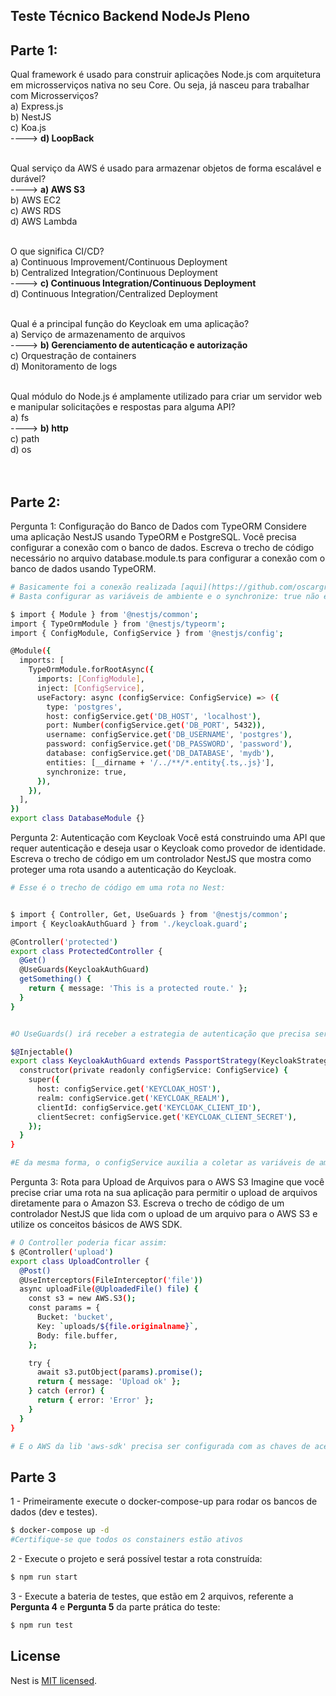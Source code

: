 ## Teste Técnico Backend NodeJs Pleno


## Parte 1:

Qual framework é usado para construir aplicações Node.js com arquitetura em microsserviços nativa no seu Core. Ou seja, já nasceu para trabalhar com Microsserviços?<br/>
        a) Express.js <br/>
        b) NestJS <br/>
        c) Koa.js <br/>
---->   **d) LoopBack** <br/>
<br/>

Qual serviço da AWS é usado para armazenar objetos de forma escalável e durável? <br/>
---->   **a) AWS S3** <br/>
        b) AWS EC2 <br/>
        c) AWS RDS <br/>
        d) AWS Lambda <br/>
<br/>

O que significa CI/CD?<br/>
        a) Continuous Improvement/Continuous Deployment <br/>
        b) Centralized Integration/Continuous Deployment <br/>
---->   **c) Continuous Integration/Continuous Deployment** <br/>
        d) Continuous Integration/Centralized Deployment <br/>
<br/>

Qual é a principal função do Keycloak em uma aplicação? <br/>
        a) Serviço de armazenamento de arquivos <br/> 
---->   **b) Gerenciamento de autenticação e autorização** <br/>
        c) Orquestração de containers <br/>
        d) Monitoramento de logs <br/>
<br/>

Qual módulo do Node.js é amplamente utilizado para criar um servidor web e manipular solicitações e respostas para alguma API? <br/>
        a) fs <br/>
---->  **b) http** <br/>
        c) path <br/>
        d) os <br/>
<br/><br/>

## Parte 2:

Pergunta 1: Configuração do Banco de Dados com TypeORM
Considere uma aplicação NestJS usando TypeORM e PostgreSQL. Você precisa configurar a conexão com
o banco de dados. Escreva o trecho de código necessário no arquivo database.module.ts para configurar
a conexão com o banco de dados usando TypeORM.



```bash
# Basicamente foi a conexão realizada [aqui](https://github.com/oscargross/Nest-technical-test/blob/main/src/app.module.ts) 
# Basta configurar as variáveis de ambiente e o synchronize: true não é indicado para produção pois o TypeORM tempermissão para criar automaticamente a estrutura no banco com base nas entidades e é delicado ao se usar em produção.

$ import { Module } from '@nestjs/common';
import { TypeOrmModule } from '@nestjs/typeorm';
import { ConfigModule, ConfigService } from '@nestjs/config';

@Module({
  imports: [
    TypeOrmModule.forRootAsync({
      imports: [ConfigModule],
      inject: [ConfigService],
      useFactory: async (configService: ConfigService) => ({
        type: 'postgres',
        host: configService.get('DB_HOST', 'localhost'),
        port: Number(configService.get('DB_PORT', 5432)),
        username: configService.get('DB_USERNAME', 'postgres'),
        password: configService.get('DB_PASSWORD', 'password'),
        database: configService.get('DB_DATABASE', 'mydb'),
        entities: [__dirname + '/../**/*.entity{.ts,.js}'],
        synchronize: true,
      }),
    }),
  ],
})
export class DatabaseModule {}
```


Pergunta 2: Autenticação com Keycloak
Você está construindo uma API que requer autenticação e deseja usar o Keycloak como provedor de
identidade. Escreva o trecho de código em um controlador NestJS que mostra como proteger uma rota
usando a autenticação do Keycloak.

```bash
# Esse é o trecho de código em uma rota no Nest:


$ import { Controller, Get, UseGuards } from '@nestjs/common';
import { KeycloakAuthGuard } from './keycloak.guard';

@Controller('protected')
export class ProtectedController {
  @Get()
  @UseGuards(KeycloakAuthGuard)
  getSomething() {
    return { message: 'This is a protected route.' };
  }
}


#O UseGuards() irá receber a estrategia de autenticação que precisa ser montada dessa forma:

$@Injectable()
export class KeycloakAuthGuard extends PassportStrategy(KeycloakStrategy, 'keycloak') {
  constructor(private readonly configService: ConfigService) {
    super({
      host: configService.get('KEYCLOAK_HOST'),
      realm: configService.get('KEYCLOAK_REALM'),
      clientId: configService.get('KEYCLOAK_CLIENT_ID'),
      clientSecret: configService.get('KEYCLOAK_CLIENT_SECRET'),
    });
  }
}

#E da mesma forma, o configService auxilia a coletar as variáveis de ambiente
```

Pergunta 3: Rota para Upload de Arquivos para o AWS S3
Imagine que você precise criar uma rota na sua aplicação para permitir o upload de arquivos
diretamente para o Amazon S3. Escreva o trecho de código de um controlador NestJS que lida com o
upload de um arquivo para o AWS S3 e utilize os conceitos básicos de AWS SDK.

```bash
# O Controller poderia ficar assim:
$ @Controller('upload')
export class UploadController {
  @Post()
  @UseInterceptors(FileInterceptor('file'))
  async uploadFile(@UploadedFile() file) {
    const s3 = new AWS.S3();
    const params = {
      Bucket: 'bucket',
      Key: `uploads/${file.originalname}`,
      Body: file.buffer,
    };

    try {
      await s3.putObject(params).promise();
      return { message: 'Upload ok' };
    } catch (error) {
      return { error: 'Error' };
    }
  }
}

# E o AWS da lib 'aws-sdk' precisa ser configurada com as chaves de acesso da conta da AWS.

```

## Parte 3

1 - Primeiramente execute o docker-compose-up para rodar os bancos de dados (dev e testes).
```bash
$ docker-compose up -d 
#Certifique-se que todos os constainers estão ativos
```

2 - Execute o projeto e será possível testar a rota construída:
```bash
$ npm run start
```

3 - Execute a bateria de testes, que estão em 2 arquivos, referente a **Pergunta 4** e **Pergunta 5** da parte prática do teste:
```bash
$ npm run test
```



## License

Nest is [MIT licensed](LICENSE).

